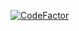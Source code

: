 [![CodeFactor](https://www.codefactor.io/repository/github/nishanthc/sapia/badge?s=e9030c1748a0ac21acd6375e124561c368516974)](https://www.codefactor.io/repository/github/nishanthc/sapia)